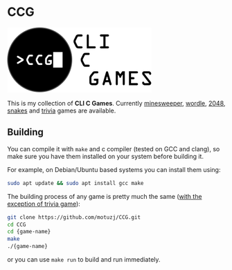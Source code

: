 # CCG
![Logo](./_assets/logo.png)

This is my collection of **CLI C Games**. Currently [minesweeper](./minesweeper/README.md), [wordle](./wordle/README.md), [2048](./2048/README.md), [snakes](./snakes/README.md) and [trivia](./trivia/README.md) games are available.

## Building

You can compile it with `make` and c compiler (tested on GCC and clang), so make sure you have them installed on your system before building it.

For example, on Debian/Ubuntu based systems you can install them using:

```bash
sudo apt update && sudo apt install gcc make
```

The building process of any game is pretty much the same ([with the exception of trivia game](./trivia/README.md#building)):

```bash
git clone https://github.com/motuzj/CCG.git
cd CCG
cd {game-name}
make
./{game-name}
```

or you can use `make run` to build and run immediately.
